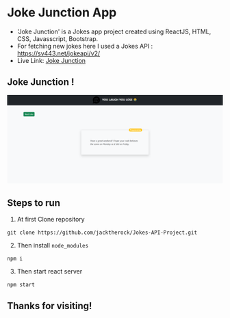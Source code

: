 # Joke Junction App

- 'Joke Junction' is a Jokes app project created using ReactJS, HTML, CSS, Javasscript, Bootstrap.
- For fetching new jokes here I used a Jokes API : https://sv443.net/jokeapi/v2/
- Live Link: [Joke Junction](https://jokejunction.netlify.app/)

## Joke Junction !
![jokesAPI](jokesAPI.PNG)

## Steps to run
1) At first Clone repository
```
git clone https://github.com/jacktherock/Jokes-API-Project.git
```
2) Then install `node_modules`
```
npm i 
```
3) Then start react server
```
npm start
```

## Thanks for visiting!
